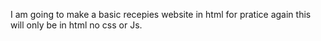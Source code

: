 I am going to make a basic recepies website in html for pratice again this will only be in html no css or Js.